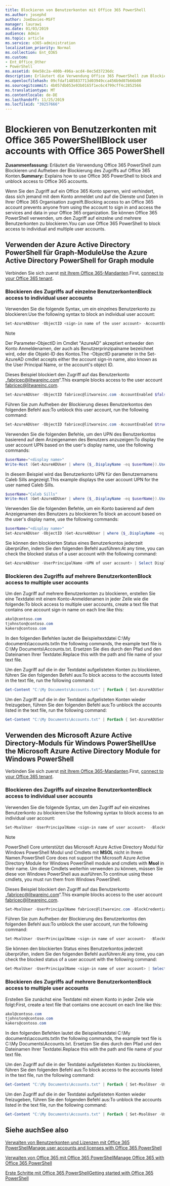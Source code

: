 ```yaml
---
title: Blockieren von Benutzerkonten mit Office 365 PowerShell
ms.author: josephd
author: JoeDavies-MSFT
manager: laurawi
ms.date: 01/03/2019
audience: Admin
ms.topic: article
ms.service: o365-administration
localization_priority: Normal
ms.collection: Ent_O365
ms.custom:
- Ent_Office_Other
- PowerShell
ms.assetid: 04e58c2a-400b-496a-acd4-8ec5d37236dc
description: Erläutert die Verwendung Office 365 PowerShell zum Blockieren und Aufheben der Blockierung des Zugriffs auf Office 365 Konten.
ms.openlocfilehash: 09cfdaf1485837713d03949cca456b9d07b66b00
ms.sourcegitcommit: 4b057db053e93b0165f1ec6c4799cff4c2852566
ms.translationtype: MT
ms.contentlocale: de-DE
ms.lasthandoff: 11/25/2019
ms.locfileid: "39257666"
---
```

# <a name="block-user-accounts-with-office-365-powershell"></a><span data-ttu-id="d03c6-103">Blockieren von Benutzerkonten mit Office 365 PowerShell</span><span class="sxs-lookup"><span data-stu-id="d03c6-103">Block user accounts with Office 365 PowerShell</span></span>

<span data-ttu-id="d03c6-104">**Zusammenfassung:**  Erläutert die Verwendung Office 365 PowerShell zum Blockieren und Aufheben der Blockierung des Zugriffs auf Office 365 Konten.</span><span class="sxs-lookup"><span data-stu-id="d03c6-104">**Summary:**  Explains how to use Office 365 PowerShell to block and unblock access to Office 365 accounts.</span></span>
  
<span data-ttu-id="d03c6-105">Wenn Sie den Zugriff auf ein Office 365 Konto sperren, wird verhindert, dass sich jemand mit dem Konto anmeldet und auf die Dienste und Daten in Ihrer Office 365 Organisation zugreift.</span><span class="sxs-lookup"><span data-stu-id="d03c6-105">Blocking access to an Office 365 account prevents anyone from using the account to sign in and access the services and data in your Office 365 organization.</span></span> <span data-ttu-id="d03c6-106">Sie können Office 365 PowerShell verwenden, um den Zugriff auf einzelne und mehrere Benutzerkonten zu blockieren.</span><span class="sxs-lookup"><span data-stu-id="d03c6-106">You can use Office 365 PowerShell to block access to individual and multiple user accounts.</span></span>

## <a name="use-the-azure-active-directory-powershell-for-graph-module"></a><span data-ttu-id="d03c6-107">Verwenden der Azure Active Directory PowerShell für Graph-Module</span><span class="sxs-lookup"><span data-stu-id="d03c6-107">Use the Azure Active Directory PowerShell for Graph module</span></span>

<span data-ttu-id="d03c6-108">Verbinden Sie sich zuerst [mit Ihrem Office 365-Mandanten](connect-to-office-365-powershell.md#connect-with-the-azure-active-directory-powershell-for-graph-module).</span><span class="sxs-lookup"><span data-stu-id="d03c6-108">First, [connect to your Office 365 tenant](connect-to-office-365-powershell.md#connect-with-the-azure-active-directory-powershell-for-graph-module).</span></span>
 
### <a name="block-access-to-individual-user-accounts"></a><span data-ttu-id="d03c6-109">Blockieren des Zugriffs auf einzelne Benutzerkonten</span><span class="sxs-lookup"><span data-stu-id="d03c6-109">Block access to individual user accounts</span></span>

<span data-ttu-id="d03c6-110">Verwenden Sie die folgende Syntax, um ein einzelnes Benutzerkonto zu blockieren:</span><span class="sxs-lookup"><span data-stu-id="d03c6-110">Use the following syntax to block an individual user account:</span></span>
  
```powershell
Set-AzureADUser -ObjectID <sign-in name of the user account> -AccountEnabled $false
```

> [!NOTE]
> <span data-ttu-id="d03c6-111">Der Parameter-ObjectID im Cmdlet "AzureAD" akzeptiert entweder den Konto Anmeldenamen, der auch als Benutzerprinzipalname bezeichnet wird, oder die Objekt-ID des Kontos.</span><span class="sxs-lookup"><span data-stu-id="d03c6-111">The -ObjectID parameter in the Set-AzureAD cmdlet accepts either the account sign-in name, also known as the User Principal Name, or the account's object ID.</span></span> 
  
<span data-ttu-id="d03c6-112">Dieses Beispiel blockiert den Zugriff auf das Benutzerkonto „fabricec@litwareinc.com“.</span><span class="sxs-lookup"><span data-stu-id="d03c6-112">This example blocks access to the user account fabricec@litwareinc.com.</span></span>
  
```powershell
Set-AzureADUser -ObjectID fabricec@litwareinc.com -AccountEnabled $false
```

<span data-ttu-id="d03c6-113">Führen Sie zum Aufheben der Blockierung dieses Benutzerkontos den folgenden Befehl aus:</span><span class="sxs-lookup"><span data-stu-id="d03c6-113">To unblock this user account, run the following command:</span></span>
  
```powershell
Set-AzureADUser -ObjectID fabricec@litwareinc.com -AccountEnabled $true
```

<span data-ttu-id="d03c6-114">Verwenden Sie die folgenden Befehle, um den UPN des Benutzerkontos basierend auf dem Anzeigenamen des Benutzers anzuzeigen:</span><span class="sxs-lookup"><span data-stu-id="d03c6-114">To display the user account UPN based on the user's display name, use the following commands:</span></span>
  
```powershell
$userName="<display name>"
Write-Host (Get-AzureADUser | where {$_.DisplayName -eq $userName}).UserPrincipalName

```

<span data-ttu-id="d03c6-115">In diesem Beispiel wird das Benutzerkonto UPN für den Benutzernamens Caleb Sills angezeigt.</span><span class="sxs-lookup"><span data-stu-id="d03c6-115">This example displays the user account UPN for the user named Caleb Sills.</span></span>
  
```powershell
$userName="Caleb Sills"
Write-Host (Get-AzureADUser | where {$_.DisplayName -eq $userName}).UserPrincipalName
```

<span data-ttu-id="d03c6-116">Verwenden Sie die folgenden Befehle, um ein Konto basierend auf dem Anzeigenamen des Benutzers zu blockieren:</span><span class="sxs-lookup"><span data-stu-id="d03c6-116">To block an account based on the user's display name, use the following commands:</span></span>
  
```powershell
$userName="<display name>"
Set-AzureADUser -ObjectID (Get-AzureADUser | where {$_.DisplayName -eq $userName}).UserPrincipalName -AccountEnabled $false

```

<span data-ttu-id="d03c6-117">Sie können den blockierten Status eines Benutzerkontos jederzeit überprüfen, indem Sie den folgenden Befehl ausführen:</span><span class="sxs-lookup"><span data-stu-id="d03c6-117">At any time, you can check the blocked status of a user account with the following command:</span></span>
  
```powershell
Get-AzureADUser -UserPrincipalName <UPN of user account> | Select DisplayName,AccountEnabled
```

### <a name="block-access-to-multiple-user-accounts"></a><span data-ttu-id="d03c6-118">Blockieren des Zugriffs auf mehrere Benutzerkonten</span><span class="sxs-lookup"><span data-stu-id="d03c6-118">Block access to multiple user accounts</span></span>

<span data-ttu-id="d03c6-119">Um den Zugriff auf mehrere Benutzerkonten zu blockieren, erstellen Sie eine Textdatei mit einem Konto-Anmeldenamen in jeder Zeile wie die folgende:</span><span class="sxs-lookup"><span data-stu-id="d03c6-119">To block access to multiple user accounts, create a text file that contains one account sign-in name on each line like this:</span></span>
    
  ```powershell
akol@contoso.com
tjohnston@contoso.com
kakers@contoso.com
  ```

<span data-ttu-id="d03c6-120">In den folgenden Befehlen lautet die Beispieltextdatei C:\My documents\accounts.txt</span><span class="sxs-lookup"><span data-stu-id="d03c6-120">In the following commands, the example text file is C:\My Documents\Accounts.txt.</span></span> <span data-ttu-id="d03c6-121">Ersetzen Sie dies durch den Pfad und den Dateinamen Ihrer Textdatei.</span><span class="sxs-lookup"><span data-stu-id="d03c6-121">Replace this with the path and file name of your text file.</span></span>
  
<span data-ttu-id="d03c6-122">Um den Zugriff auf die in der Textdatei aufgelisteten Konten zu blockieren, führen Sie den folgenden Befehl aus:</span><span class="sxs-lookup"><span data-stu-id="d03c6-122">To block access to the accounts listed in the text file, run the following command:</span></span>
    
```powershell
Get-Content "C:\My Documents\Accounts.txt" | ForEach { Set-AzureADUSer -ObjectID $_ -AccountEnabled $false }
```

<span data-ttu-id="d03c6-123">Um den Zugriff auf die in der Textdatei aufgelisteten Konten wieder freizugeben, führen Sie den folgenden Befehl aus:</span><span class="sxs-lookup"><span data-stu-id="d03c6-123">To unblock the accounts listed in the text file, run the following command:</span></span>
    
```powershell
Get-Content "C:\My Documents\Accounts.txt" | ForEach { Set-AzureADUSer -ObjectID $_ -AccountEnabled $true }
```

## <a name="use-the-microsoft-azure-active-directory-module-for-windows-powershell"></a><span data-ttu-id="d03c6-124">Verwenden des Microsoft Azure Active Directory-Moduls für Windows PowerShell</span><span class="sxs-lookup"><span data-stu-id="d03c6-124">Use the Microsoft Azure Active Directory Module for Windows PowerShell</span></span>

<span data-ttu-id="d03c6-125">Verbinden Sie sich zuerst [mit Ihrem Office 365-Mandanten](connect-to-office-365-powershell.md#connect-with-the-microsoft-azure-active-directory-module-for-windows-powershell).</span><span class="sxs-lookup"><span data-stu-id="d03c6-125">First, [connect to your Office 365 tenant](connect-to-office-365-powershell.md#connect-with-the-microsoft-azure-active-directory-module-for-windows-powershell).</span></span>

    
### <a name="block-access-to-individual-user-accounts"></a><span data-ttu-id="d03c6-126">Blockieren des Zugriffs auf einzelne Benutzerkonten</span><span class="sxs-lookup"><span data-stu-id="d03c6-126">Block access to individual user accounts</span></span>

<span data-ttu-id="d03c6-127">Verwenden Sie die folgende Syntax, um den Zugriff auf ein einzelnes Benutzerkonto zu blockieren:</span><span class="sxs-lookup"><span data-stu-id="d03c6-127">Use the following syntax to block access to an individual user account:</span></span>
  
```powershell
Set-MsolUser -UserPrincipalName <sign-in name of user account>  -BlockCredential $true
```

>[!Note]
><span data-ttu-id="d03c6-128">PowerShell Core unterstützt das Microsoft Azure Active Directory Modul für Windows PowerShell Modul und Cmdlets mit **MSOL** nicht in Ihrem Namen.</span><span class="sxs-lookup"><span data-stu-id="d03c6-128">PowerShell Core does not support the Microsoft Azure Active Directory Module for Windows PowerShell module and cmdlets with **Msol** in their name.</span></span> <span data-ttu-id="d03c6-129">Um diese Cmdlets weiterhin verwenden zu können, müssen Sie diese von Windows PowerShell aus ausführen.</span><span class="sxs-lookup"><span data-stu-id="d03c6-129">To continue using these cmdlets, you must run them from Windows PowerShell.</span></span>
>

<span data-ttu-id="d03c6-130">Dieses Beispiel blockiert den Zugriff auf das Benutzerkonto „fabricec@litwareinc.com“.</span><span class="sxs-lookup"><span data-stu-id="d03c6-130">This example blocks access to the user account fabricec@litwareinc.com.</span></span>
  
```powershell
Set-MsolUser -UserPrincipalName fabricec@litwareinc.com -BlockCredential $true
```

<span data-ttu-id="d03c6-131">Führen Sie zum Aufheben der Blockierung des Benutzerkontos den folgenden Befehl aus:</span><span class="sxs-lookup"><span data-stu-id="d03c6-131">To unblock the user account, run the following command:</span></span>
  
```powershell
Set-MsolUser -UserPrincipalName <sign-in name of user account>  -BlockCredential $false
```

<span data-ttu-id="d03c6-132">Sie können den blockierten Status eines Benutzerkontos jederzeit überprüfen, indem Sie den folgenden Befehl ausführen:</span><span class="sxs-lookup"><span data-stu-id="d03c6-132">At any time, you can check the blocked status of a user account with the following command:</span></span>
  
```powershell
Get-MsolUser -UserPrincipalName <sign-in name of user account> | Select DisplayName,BlockCredential
```

### <a name="block-access-to-multiple-user-accounts"></a><span data-ttu-id="d03c6-133">Blockieren des Zugriffs auf mehrere Benutzerkonten</span><span class="sxs-lookup"><span data-stu-id="d03c6-133">Block access to multiple user accounts</span></span>

<span data-ttu-id="d03c6-134">Erstellen Sie zunächst eine Textdatei mit einem Konto in jeder Zeile wie folgt:</span><span class="sxs-lookup"><span data-stu-id="d03c6-134">First, create a text file that contains one account on each line like this:</span></span>
    
  ```powershell
akol@contoso.com
tjohnston@contoso.com
kakers@contoso.com
  ```
<span data-ttu-id="d03c6-135">In den folgenden Befehlen lautet die Beispieltextdatei C:\My documents\accounts.txt</span><span class="sxs-lookup"><span data-stu-id="d03c6-135">In the following commands, the example text file is C:\My Documents\Accounts.txt.</span></span> <span data-ttu-id="d03c6-136">Ersetzen Sie dies durch den Pfad und den Dateinamen Ihrer Textdatei.</span><span class="sxs-lookup"><span data-stu-id="d03c6-136">Replace this with the path and file name of your text file.</span></span>
    
<span data-ttu-id="d03c6-137">Um den Zugriff auf die in der Textdatei aufgelisteten Konten zu blockieren, führen Sie den folgenden Befehl aus:</span><span class="sxs-lookup"><span data-stu-id="d03c6-137">To block access to the accounts listed in the text file, run the following command:</span></span>
    
  ```powershell
  Get-Content "C:\My Documents\Accounts.txt" | ForEach { Set-MsolUser -UserPrincipalName $_ -BlockCredential $true }
  ```
<span data-ttu-id="d03c6-138">Um den Zugriff auf die in der Textdatei aufgelisteten Konten wieder freizugeben, führen Sie den folgenden Befehl aus:</span><span class="sxs-lookup"><span data-stu-id="d03c6-138">To unblock the accounts listed in the text file, run the following command:</span></span>
    
  ```powershell
  Get-Content "C:\My Documents\Accounts.txt" | ForEach { Set-MsolUser -UserPrincipalName $_ -BlockCredential $false }
  ```

## <a name="see-also"></a><span data-ttu-id="d03c6-139">Siehe auch</span><span class="sxs-lookup"><span data-stu-id="d03c6-139">See also</span></span>

[<span data-ttu-id="d03c6-140">Verwalten von Benutzerkonten und Lizenzen mit Office 365 PowerShell</span><span class="sxs-lookup"><span data-stu-id="d03c6-140">Manage user accounts and licenses with Office 365 PowerShell</span></span>](manage-user-accounts-and-licenses-with-office-365-powershell.md)
  
[<span data-ttu-id="d03c6-141">Verwalten von Office 365 mit Office 365 PowerShell</span><span class="sxs-lookup"><span data-stu-id="d03c6-141">Manage Office 365 with Office 365 PowerShell</span></span>](manage-office-365-with-office-365-powershell.md)
  
[<span data-ttu-id="d03c6-142">Erste Schritte mit Office 365 PowerShell</span><span class="sxs-lookup"><span data-stu-id="d03c6-142">Getting started with Office 365 PowerShell</span></span>](getting-started-with-office-365-powershell.md)
